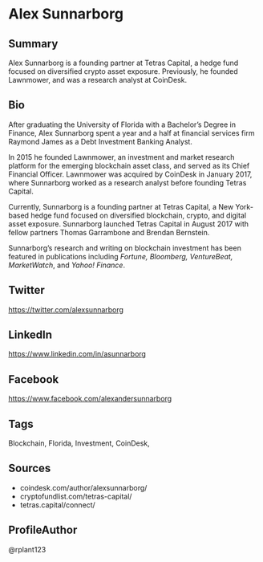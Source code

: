 # Alex Sunnarborg 

## Summary
Alex Sunnarborg is a founding partner at Tetras Capital, a hedge fund focused on diversified crypto asset exposure. Previously, he founded Lawnmower, and was a research analyst at CoinDesk. 

## Bio
After graduating the University of Florida with a Bachelor’s Degree in Finance, Alex Sunnarborg spent a year and a half at financial services firm Raymond James as a Debt Investment Banking Analyst.

In 2015 he founded Lawnmower, an investment and market research platform for the emerging blockchain asset class, and served as its Chief Financial Officer. Lawnmower was acquired by CoinDesk in January 2017, where Sunnarborg worked as a research analyst before founding Tetras Capital.

Currently, Sunnarborg is a founding partner at Tetras Capital, a New York-based hedge fund focused on diversified blockchain, crypto, and digital asset exposure. Sunnarborg launched Tetras Capital in August 2017 with fellow partners Thomas Garrambone and Brendan Bernstein.

Sunnarborg’s research and writing on blockchain investment has been featured in publications including *Fortune, Bloomberg, VentureBeat, MarketWatch*, and *Yahoo! Finance*.

## Twitter
https://twitter.com/alexsunnarborg

## LinkedIn
https://www.linkedin.com/in/asunnarborg

## Facebook
https://www.facebook.com/alexandersunnarborg

## Tags
Blockchain, Florida, Investment, CoinDesk,

## Sources
- coindesk.com/author/alexsunnarborg/
- cryptofundlist.com/tetras-capital/
- tetras.capital/connect/

## ProfileAuthor
@rplant123
